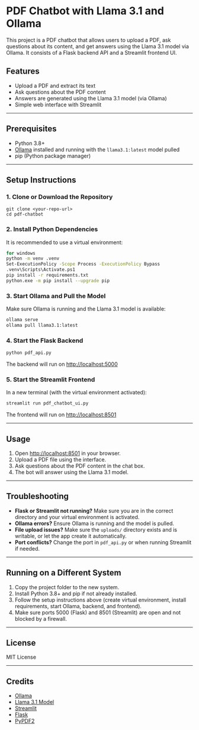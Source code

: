 # PDF Chatbot with Llama 3.1 and Ollama

This project is a PDF chatbot that allows users to upload a PDF, ask questions about its content, and get answers using the Llama 3.1 model via Ollama. It consists of a Flask backend API and a Streamlit frontend UI.

## Features
- Upload a PDF and extract its text
- Ask questions about the PDF content
- Answers are generated using the Llama 3.1 model (via Ollama)
- Simple web interface with Streamlit

---

## Prerequisites
- Python 3.8+
- [Ollama](https://ollama.com/) installed and running with the `llama3.1:latest` model pulled
- pip (Python package manager)

---

## Setup Instructions

### 1. Clone or Download the Repository
```
git clone <your-repo-url>
cd pdf-chatbot
```

### 2. Install Python Dependencies
It is recommended to use a virtual environment:
```sh
for windows
python -m venv .venv
Set-ExecutionPolicy -Scope Process -ExecutionPolicy Bypass
.venv\Scripts\Activate.ps1
pip install -r requirements.txt  
python.exe -m pip install --upgrade pip   

```

### 3. Start Ollama and Pull the Model
Make sure Ollama is running and the Llama 3.1 model is available:
```sh
ollama serve
ollama pull llama3.1:latest
```

### 4. Start the Flask Backend
```sh
python pdf_api.py
```
The backend will run on [http://localhost:5000](http://localhost:5000)

### 5. Start the Streamlit Frontend
In a new terminal (with the virtual environment activated):
```sh
streamlit run pdf_chatbot_ui.py
```
The frontend will run on [http://localhost:8501](http://localhost:8501)

---

## Usage
1. Open [http://localhost:8501](http://localhost:8501) in your browser.
2. Upload a PDF file using the interface.
3. Ask questions about the PDF content in the chat box.
4. The bot will answer using the Llama 3.1 model.

---

## Troubleshooting
- **Flask or Streamlit not running?** Make sure you are in the correct directory and your virtual environment is activated.
- **Ollama errors?** Ensure Ollama is running and the model is pulled.
- **File upload issues?** Make sure the `uploads/` directory exists and is writable, or let the app create it automatically.
- **Port conflicts?** Change the port in `pdf_api.py` or when running Streamlit if needed.

---

## Running on a Different System
1. Copy the project folder to the new system.
2. Install Python 3.8+ and pip if not already installed.
3. Follow the setup instructions above (create virtual environment, install requirements, start Ollama, backend, and frontend).
4. Make sure ports 5000 (Flask) and 8501 (Streamlit) are open and not blocked by a firewall.

---

## License
MIT License

---

## Credits
- [Ollama](https://ollama.com/)
- [Llama 3.1 Model](https://ollama.com/library/llama3)
- [Streamlit](https://streamlit.io/)
- [Flask](https://flask.palletsprojects.com/)
- [PyPDF2](https://pypdf2.readthedocs.io/)
